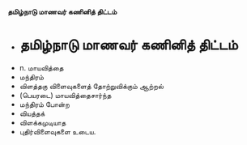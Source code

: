 **தமிழ்நாடு மாணவர் கணினித் திட்டம்**
- # தமிழ்நாடு மாணவர் கணினித் திட்டம்
- n. மாயவித்தை
- மந்திரம்
- விளத்தகு விளைவுகளைத் தோற்றுவிக்கும் ஆற்றல்
- (பெயரடை) மாயவித்தைசார்ந்த
- மந்திரம் போன்ற
- வியத்தக்
- விளக்கமுடியாத
- புதிர்விளைவுகளை உடைய.

